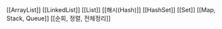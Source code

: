 [[ArrayList]]
[[LinkedList]]
[[List]]
[[해시(Hash)]]
[[HashSet]]
[[Set]]
[[Map, Stack, Queue]]
[[순회, 정렬, 전체정리]]

